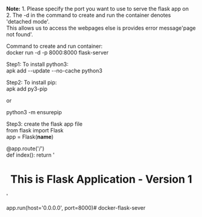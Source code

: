 **Note:** 1. Please specify the port you want to use to serve the flask 
app on                      
          2. The -d in the command to create and run the container denotes 
'detached mode'.         
             This allows us to access the webpages else is provides error 
message'page not found'.  
                                                                                                    
Command to create and run container:                                                                
docker run -d -p 8000:8000 flask-server                                                             
                                                                                                    
Step1: To install python3:                                                                          
apk add --update --no-cache python3                                                                 
                                                                                                    
Step2: To install pip:                                                                              
apk add py3-pip                                                                                     
                                                                                                    
or                                                                                                  
                                                                                                    
python3 -m ensurepip                                                                                
                                                                                                    
Step3: create the flask app file                                                                    
from flask import Flask                                                                             
app = Flask(__name__)                                                                               
                                                                                                    
@app.route('/')                                                                                     
def index(): 
     return '<h1><center>This is Flask Application - Version 1</center></h1>'                        
                                                                                                    
app.run(host='0.0.0.0', port=8000)# docker-flask-sever